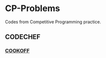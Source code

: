 # CP-Problems
Codes from Competitive Programming practice.

## CODECHEF

### [COOKOFF](https://github.com/CaptNikh/CP-Problems/blob/03dcc3dfaab7ffc1d3e59909ae6864893e8f5ad5/CODECHEF/COOKOFF/COOKOFF.md)

